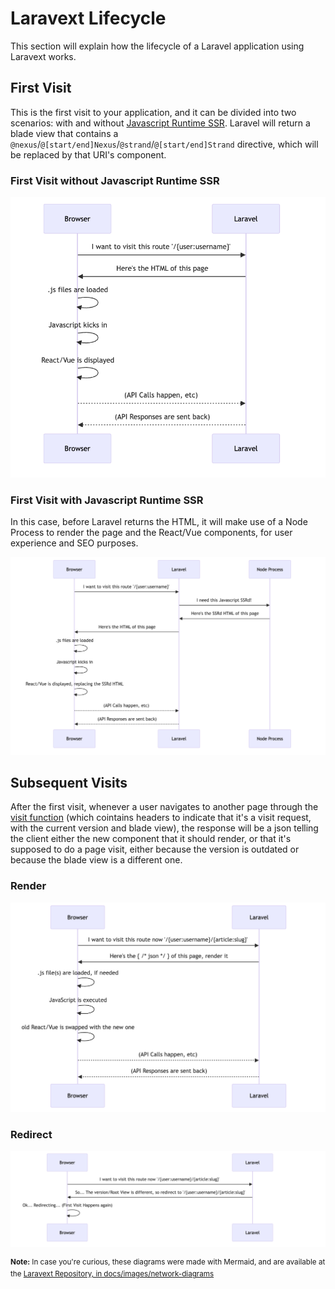 # Laravext Lifecycle

This section will explain how the lifecycle of a Laravel application using Laravext works.

## First Visit

This is the first visit to your application, and it can be divided into two scenarios: with and without [Javascript Runtime SSR](/server-side-rendering?id=javascript-runtime). Laravel will return a blade view that contains a `@nexus`/`@[start/end]Nexus`/`@strand`/`@[start/end]Strand` directive, which will be replaced by that URI's component.

### First Visit without Javascript Runtime SSR

![first-visit-without-javascript-runtime-ssr](../images/network-diagrams/first-visit.png)

### First Visit with Javascript Runtime SSR

In this case, before Laravel returns the HTML, it will make use of a Node Process to render the page and the React/Vue components, for user experience and SEO purposes.

![first-visit-with-javascript-runtime-ssr](../images/network-diagrams/first-visit-with-js-runtime-ssr.png)

## Subsequent Visits

After the first visit, whenever a user navigates to another page through the [visit function](/tools/visit) (which cointains headers to indicate that it's a visit request, with the current version and blade view), the response will be a json telling the client either the new component that it should render, or that it's supposed to do a page visit, either because the version is outdated or because the blade view is a different one.

### Render

![visit-render](../images/network-diagrams/visit-render.png)

### Redirect

![visit-redirect](../images/network-diagrams/visit-redirect.png)

<sup>**Note:** In case you're curious, these diagrams were made with Mermaid, and are available at the [Laravext Repository, in docs/images/network-diagrams](https://github.com/ArthurYdalgo/laravext/tree/main/docs/images/network-diagrams)